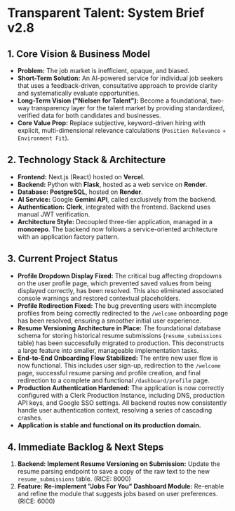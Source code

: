 # Transparent Talent: System Brief v2.8

## 1. Core Vision & Business Model
*   **Problem:** The job market is inefficient, opaque, and biased.
*   **Short-Term Solution:** An AI-powered service for individual job seekers that uses a feedback-driven, consultative approach to provide clarity and systematically evaluate opportunities.
*   **Long-Term Vision ("Nielsen for Talent"):** Become a foundational, two-way transparency layer for the talent market by providing standardized, verified data for both candidates and businesses.
*   **Core Value Prop:** Replace subjective, keyword-driven hiring with explicit, multi-dimensional relevance calculations (`Position Relevance` + `Environment Fit`).

## 2. Technology Stack & Architecture
*   **Frontend:** Next.js (React) hosted on **Vercel**.
*   **Backend:** Python with **Flask**, hosted as a web service on **Render**.
*   **Database:** **PostgreSQL**, hosted on **Render**.
*   **AI Service:** Google **Gemini API**, called exclusively from the backend.
*   **Authentication:** **Clerk**, integrated with the frontend. Backend uses manual JWT verification.
*   **Architecture Style:** Decoupled three-tier application, managed in a **monorepo**. The backend now follows a service-oriented architecture with an application factory pattern.

## 3. Current Project Status
*   **Profile Dropdown Display Fixed:** The critical bug affecting dropdowns on the user profile page, which prevented saved values from being displayed correctly, has been resolved. This also eliminated associated console warnings and restored contextual placeholders.
*   **Profile Redirection Fixed:** The bug preventing users with incomplete profiles from being correctly redirected to the `/welcome` onboarding page has been resolved, ensuring a smoother initial user experience.
*   **Resume Versioning Architecture in Place:** The foundational database schema for storing historical resume submissions (`resume_submissions` table) has been successfully migrated to production. This deconstructs a large feature into smaller, manageable implementation tasks.
*   **End-to-End Onboarding Flow Stabilized:** The entire new user flow is now functional. This includes user sign-up, redirection to the `/welcome` page, successful resume parsing and profile creation, and final redirection to a complete and functional `/dashboard/profile` page.
*   **Production Authentication Hardened:** The application is now correctly configured with a Clerk Production Instance, including DNS, production API keys, and Google SSO settings. All backend routes now consistently handle user authentication context, resolving a series of cascading crashes.
*   **Application is stable and functional on its production domain.**

## 4. Immediate Backlog & Next Steps
1.  **Backend: Implement Resume Versioning on Submission:** Update the resume parsing endpoint to save a copy of the raw text to the new `resume_submissions` table. (RICE: 8000)
2.  **Feature: Re-implement "Jobs For You" Dashboard Module:** Re-enable and refine the module that suggests jobs based on user preferences. (RICE: 6000)